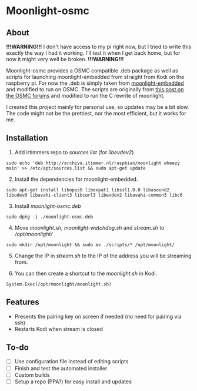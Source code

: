 # Moonlight-osmc
## About
**!!!WARNING!!!** I don't have access to my pi right now, but I tried to write this exactly the way I had it working. I'll test it when I get back home, but for now it might very well be broken. **!!!WARNING!!!**

Moonlight-osmc provides a OSMC compatible .deb package as well as scripts for launching moonlight-embedded from straight from Kodi on the raspberry pi. For now the .deb is simply taken from [moonlight-embedded](https://github.com/irtimmer/moonlight-embedded) and modified to run on OSMC. The scripts are originally from [this post on the OSMC forums](https://discourse.osmc.tv/t/limelight-embedded-and-osmc/1884/18) and modified to run the C rewrite of moonlight.

I created this project mainly for personal use, so updates may be a bit slow. The code might not be the prettiest, nor the most efficient, but it works for me.

## Installation
1. Add irtimmers repo to *sources.list* (for *libevdev2*)
```
sudo echo 'deb http://archive.itimmer.nl/raspbian/moonlight wheezy main' >> /etc/apt/sources.list && sudo apt-get update
```

2. Install the dependencies for moonlight-embedded.
```
sudo apt-get install libopus0 libexpat1 libssl1.0.0 libasound2 libudev0 libavahi-client3 libcurl3 libevdev2 libavahi-common3 libc6
```

3. Install *moonlight-osmc.deb*
```
sudo dpkg -i ./moonlight-osmc.deb
```

4. Move *moonlight.sh*, *moonlight-watchdog.sh* and *stream.sh* to */opt/moonlight/*
```
sudo mkdir /opt/moonlight && sudo mv ./scripts/* /opt/moonlight/
```

5. Change the IP in *stream.sh* to the IP of the address you will be streaming from. 

6. You can then create a shortcut to the *moonlight.sh* in Kodi.
```
System.Exec(/opt/moonlight/moonlight.sh)
```

## Features
- Presents the pairing key on screen if needed (no need for pairing via ssh)
- Restarts Kodi when stream is closed

## To-do
- [ ] Use configuration file instead of editing scripts
- [ ] Finish and test the automated installer
- [ ] Custom builds
- [ ] Setup a repo (PPA?) for easy install and updates